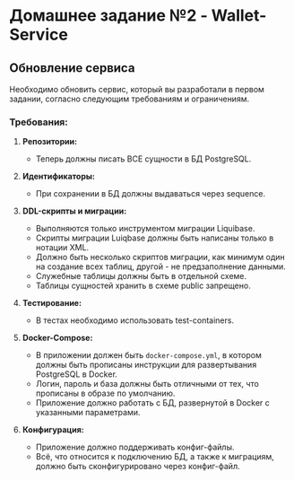 # Домашнее задание №2 - Wallet-Service

## Обновление сервиса

Необходимо обновить сервис, который вы разработали в первом задании, согласно следующим требованиям и ограничениям.

### Требования:

1. **Репозитории:**
   - Теперь должны писать ВСЕ сущности в БД PostgreSQL.

2. **Идентификаторы:**
   - При сохранении в БД должны выдаваться через sequence.

3. **DDL-скрипты и миграции:**
   - Выполняются только инструментом миграции Liquibase.
   - Скрипты миграции Luiqbase должны быть написаны только в нотации XML.
   - Должно быть несколько скриптов миграции, как минимум один на создание всех таблиц, другой - не предзаполнение данными.
   - Служебные таблицы должны быть в отдельной схеме.
   - Таблицы сущностей хранить в схеме public запрещено.

4. **Тестирование:**
   - В тестах необходимо использовать test-containers.

5. **Docker-Compose:**
   - В приложении должен быть `docker-compose.yml`, в котором должны быть прописаны инструкции для развертывания PostgreSQL в Docker.
   - Логин, пароль и база должны быть отличными от тех, что прописаны в образе по умолчанию.
   - Приложение должно работать с БД, развернутой в Docker с указанными параметрами.

6. **Конфигурация:**
   - Приложение должно поддерживать конфиг-файлы.
   - Всё, что относится к подключению БД, а также к миграциям, должно быть сконфигурировано через конфиг-файл.
